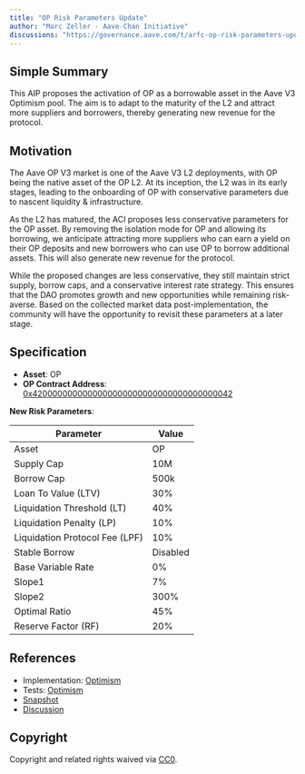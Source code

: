 ```yaml
---
title: "OP Risk Parameters Update"
author: "Marc Zeller - Aave-Chan Initiative"
discussions: "https://governance.aave.com/t/arfc-op-risk-parameters-update-aave-v3-optimism-pool/14633"
---
```


## Simple Summary

This AIP proposes the activation of OP as a borrowable asset in the Aave V3 Optimism pool. The aim is to adapt to the maturity of the L2 and attract more suppliers and borrowers, thereby generating new revenue for the protocol.

## Motivation

The Aave OP V3 market is one of the Aave V3 L2 deployments, with OP being the native asset of the OP L2. At its inception, the L2 was in its early stages, leading to the onboarding of OP with conservative parameters due to nascent liquidity & infrastructure.

As the L2 has matured, the ACI proposes less conservative parameters for the OP asset. By removing the isolation mode for OP and allowing its borrowing, we anticipate attracting more suppliers who can earn a yield on their OP deposits and new borrowers who can use OP to borrow additional assets. This will also generate new revenue for the protocol.

While the proposed changes are less conservative, they still maintain strict supply, borrow caps, and a conservative interest rate strategy. This ensures that the DAO promotes growth and new opportunities while remaining risk-averse. Based on the collected market data post-implementation, the community will have the opportunity to revisit these parameters at a later stage.

## Specification

- **Asset**: OP
- **OP Contract Address**: [0x4200000000000000000000000000000000000042](https://optimistic.etherscan.io/address/0x4200000000000000000000000000000000000042)

**New Risk Parameters**:

| Parameter | Value |
| --- | --- |
| Asset | OP |
| Supply Cap | 10M |
| Borrow Cap | 500k |
| Loan To Value (LTV) | 30% |
| Liquidation Threshold (LT) | 40% |
| Liquidation Penalty (LP) | 10% |
| Liquidation Protocol Fee (LPF) | 10% |
| Stable Borrow | Disabled |
| Base Variable Rate | 0% |
| Slope1 | 7% |
| Slope2 | 300% |
| Optimal Ratio | 45% |
| Reserve Factor (RF) | 20% |

## References

- Implementation: [Optimism](https://github.com/bgd-labs/aave-proposals/blob/4dffb1b7a544863fba61a573bc0b631ff6525bc7/src/20230924_AaveV3_Opt_OPRiskParametersUpdate/AaveV3_Optimism_OPRiskParametersUpdate_20230924.sol)
- Tests: [Optimism](https://github.com/bgd-labs/aave-proposals/blob/4dffb1b7a544863fba61a573bc0b631ff6525bc7/src/20230924_AaveV3_Opt_OPRiskParametersUpdate/AaveV3_Optimism_OPRiskParametersUpdate_20230924.t.sol)
- [Snapshot](https://snapshot.org/#/aave.eth/proposal/0x617adb838ce95e319f06f72e177ad62cd743c2fe3fd50d6340dfc8606fbdd0b3)
- [Discussion](https://governance.aave.com/t/arfc-op-risk-parameters-update-aave-v3-optimism-pool/14633)

## Copyright

Copyright and related rights waived via [CC0](https://creativecommons.org/publicdomain/zero/1.0/).
